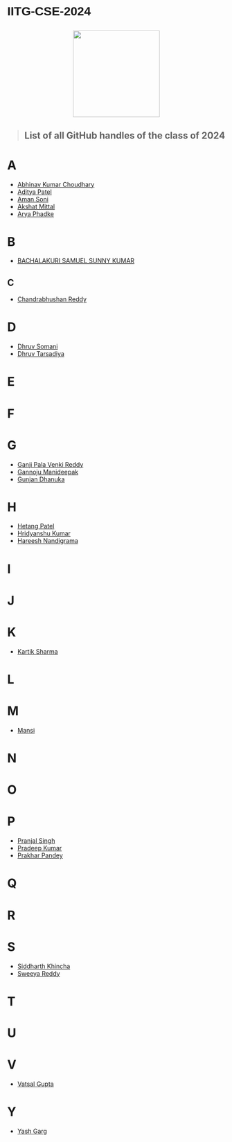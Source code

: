 <!-- font: brandon -->
# <p style="font-family: Arial, Helvetica, sans-serif;font-weight:600;">IITG-CSE-2024</p>


<style>

</style>

<center>
<img src="./assets/iitg_logo.png" width="200" height="200"/>
</center>

><h2>List of all GitHub handles of the class of 2024</h2>

#  A
- [Abhinav Kumar Choudhary](https://github.com/IamAbhi12)<br>
- [Aditya Patel](https://github.com/Adi-183)<br>
- [Aman Soni](https://github.com/ssamansoni)<br>
- [Akshat Mittal](https://github.com/akshatmittal2002)<br>
- [Arya Phadke](https://github.com/phadkearya)<br>

# B
- [BACHALAKURI SAMUEL SUNNY KUMAR](https://github.com/samuel-web2002)<br>

## C
- [Chandrabhushan Reddy](https://github.com/demongod11)<br>

# D

- [Dhruv Somani](https://github.com/dhruvsomani)<br>
- [Dhruv Tarsadiya](https://github.com/DrDoofinstein)<br>

# E

# F

# G
- [Ganji Pala Venki Reddy](https://github.com/PalaVenkiReddy)<br>
- [Gannoju Manideepak](https://github.com/shield12345)<br>
- [Gunjan Dhanuka](https://github.com/GunjanDhanuka)<br>

# H
- [Hetang Patel](https://github.com/hetang7802)<br>
- [Hridyanshu Kumar](https://github.com/hridyanshuk)<br>
- [Hareesh Nandigrama](https://github.com/Hareesh-Nandigrama)<br>

# I

# J

# K
- [Kartik Sharma](https://github.com/kaisawesome)<br>

# L

# M
- [Mansi](https://github.com/AnMaJ)<br>

# N

# O

# P
- [Pranjal Singh](https://github.com/pranjal198)<br>
- [Pradeep Kumar](https://github.com/sirus-max)<br>
- [Prakhar Pandey](https://github.com/p-prakhar)<br>

# Q

# R

# S
- [Siddharth Khincha](https://github.com/siddharthkhincha)<br>
- [Sweeya Reddy](https://github.com/sweeya2)<br>

# T

# U

# V
- [Vatsal Gupta](https://github.com/vatsal-ts)<br>

# Y
- [Yash Garg](https://github.com/YashGargIND)<br>
